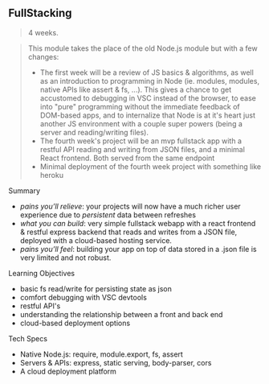 ## FullStacking

> 4 weeks.

> This module takes the place of the old Node.js module but with a few changes:
> * The first week will be a review of JS basics & algorithms, as well as an introduction to programming in Node (ie. modules, modules, native APIs like assert & fs, ...).  This gives a chance to get accustomed to debugging in VSC instead of the browser, to ease into "pure" programming without the immediate feedback of DOM-based apps, and to internalize that Node is at it's heart just another JS environment with a couple super powers (being a server and reading/writing files).
> * The fourth week's project will be an mvp fullstack app with a restful API reading and writing from JSON files, and a minimal React frontend. Both served from the same endpoint
> * Minimal deployment of the fourth week project with something like heroku





Summary
* _pains you’ll relieve_: your projects will now have a much richer user experience due to _persistent_ data between refreshes
* _what you can build_: very simple fullstack webapp with a react frontend & restful express backend that reads and writes from a JSON file, deployed with a cloud-based hosting service.
* _pains you’ll feel_: building your app on top of data stored in a .json file is very limited and not robust.

Learning Objectives
* basic fs read/write for persisting state as json
* comfort debugging with VSC devtools
* restful API's
* understanding the relationship between a front and back end
* cloud-based deployment options


Tech Specs
* Native Node.js: require, module.export, fs, assert
* Servers & APIs: express, static serving, body-parser, cors
* A cloud deployment platform
